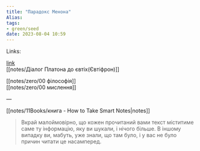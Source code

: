 ```yaml
---
title: "Парадокс Менона"
Alias: 
tags:
- green/seed
date: 2023-08-04 10:59
---
```

Links:  

[link](https://ru.wikipedia.org/wiki/%D0%9C%D0%B5%D0%BD%D0%BE%D0%BD_(%D0%9F%D0%BB%D0%B0%D1%82%D0%BE%D0%BD))  
[[notes/Діалог Платона до євтіх(Євтіфрон)]]

[[notes/zero/00 філософія]]  
[[notes/zero/00 мислення]]

— 


[[notes/11Books/книга - How to Take Smart Notes|notes]]

> Вкрай малоймовірно, що кожен прочитаний вами текст міститиме саме ту інформацію, яку ви шукали, і нічого більше. В іншому випадку ви, мабуть, уже знали, що там було, і у вас не було причин читати це насамперед.